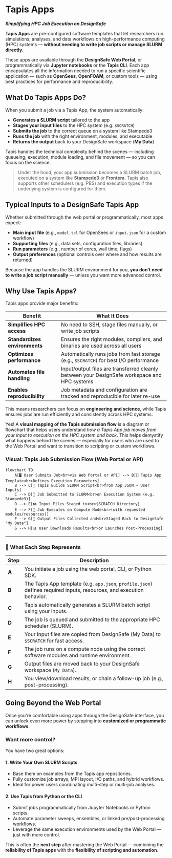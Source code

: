 # Tapis Apps
***Simplifying HPC Job Execution on DesignSafe***

**Tapis Apps** are pre-configured software templates that let researchers run simulations, analyses, and data workflows on high-performance computing (HPC) systems — **without needing to write job scripts or manage SLURM directly**.

These apps are available through the **DesignSafe Web Portal**, or programmatically via **Jupyter notebooks** or the **Tapis CLI**. Each app encapsulates all the information needed to run a specific scientific application — such as **OpenSees**, **OpenFOAM**, or custom tools — using best practices for performance and reproducibility.



## What Do Tapis Apps Do?

When you submit a job via a Tapis App, the system automatically:

* **Generates a SLURM script** tailored to the app
* **Stages your input files** to the HPC system (e.g. `$SCRATCH`)
* **Submits the job** to the correct queue on a system like Stampede3
* **Runs the job** with the right environment, modules, and executable
* **Returns the output** back to your DesignSafe workspace (**My Data**)

Tapis handles the technical complexity behind the scenes — including queueing, execution, module loading, and file movement — so you can focus on the science.

> Under the hood, your app submission becomes a SLURM batch job, executed on a system like **Stampede3** or **Frontera**.
> Tapis also supports other schedulers (e.g. PBS) and execution types if the underlying system is configured for them.



## Typical Inputs to a DesignSafe Tapis App

Whether submitted through the web portal or programmatically, most apps expect:

* **Main input file** (e.g., `model.tcl` for OpenSees or `input.json` for a custom workflow)
* **Supporting files** (e.g., data sets, configuration files, libraries)
* **Run parameters** (e.g., number of cores, wall time, flags)
* **Output preferences** (optional controls over where and how results are returned)

Because the app handles the SLURM environment for you, **you don’t need to write a job script manually** — unless you want more advanced control.


## Why Use Tapis Apps?

Tapis apps provide major benefits:

| Benefit                       | What It Does                                                                                 |
| ----------------------------- | -------------------------------------------------------------------------------------------- |
| **Simplifies HPC access**     | No need to SSH, stage files manually, or write job scripts                                   |
| **Standardizes environments** | Ensures the right modules, compilers, and binaries are used across all users                 |
| **Optimizes performance**     | Automatically runs jobs from fast storage (e.g., `$SCRATCH`) for best I/O performance        |
| **Automates file handling**   | Input/output files are transferred cleanly between your DesignSafe workspace and HPC systems |
| **Enables reproducibility**   | Job metadata and configuration are tracked and reproducible for later re-use                 |

This means researchers can focus on **engineering and science**, while Tapis ensures jobs are run efficiently and consistently across HPC systems.

Yes! A **visual mapping of the Tapis submission flow** is a diagram or flowchart that helps users understand *how a Tapis App job moves from your input to execution on the HPC system and back*. This helps demystify what happens behind the scenes — especially for users who are used to the Web Portal and want to transition to scripting or custom workflows.


### Visual: Tapis Job Submission Flow (Web Portal or API)

```
flowchart TD
    A[🖥️ User Submits Job<br>via Web Portal or API] --> B[📄 Tapis App Template<br>Defines Execution Parameters]
    B --> C[🧰 Tapis Builds SLURM Script<br>from App JSON + User Inputs]
    C --> D[🚀 Job Submitted to SLURM<br>on Execution System (e.g. Stampede3)]
    D --> E[🖴 Input Files Staged to<br>$SCRATCH Directory]
    E --> F[🧮 Job Executes on Compute Node<br>(with requested modules/resources)]
    F --> G[📂 Output Files Collected and<br>Staged Back to DesignSafe "My Data"]
    G --> H[📊 User Downloads Results<br>or Launches Post-Processing]
```

---

### 📘 What Each Step Represents

| Step  | Description                                                                                                          |
| ----- | -------------------------------------------------------------------------------------------------------------------- |
| **A** | You initiate a job using the web portal, CLI, or Python SDK.                                                         |
| **B** | The Tapis App template (e.g. `app.json`, `profile.json`) defines required inputs, resources, and execution behavior. |
| **C** | Tapis automatically generates a SLURM batch script using your inputs.                                                |
| **D** | The job is queued and submitted to the appropriate HPC scheduler (SLURM).                                            |
| **E** | Your input files are copied from DesignSafe (My Data) to `$SCRATCH` for fast access.                                 |
| **F** | The job runs on a compute node using the correct software modules and runtime environment.                           |
| **G** | Output files are moved back to your DesignSafe workspace (`My Data`).                                                |
| **H** | You view/download results, or chain a follow-up job (e.g., post-processing).                                         |






## Going Beyond the Web Portal

Once you're comfortable using apps through the DesignSafe interface, you can unlock even more power by stepping into **customized or programmatic workflows**.

### Want more control?

You have two great options:

#### 1. **Write Your Own SLURM Scripts**

* Base them on examples from the Tapis app repositories.
* Fully customize job arrays, MPI layout, I/O paths, and hybrid workflows.
* Ideal for power users coordinating multi-step or multi-job analyses.

#### 2. **Use Tapis from Python or the CLI**

* Submit jobs programmatically from Jupyter Notebooks or Python scripts.
* Automate parameter sweeps, ensembles, or linked pre/post-processing workflows.
* Leverage the same execution environments used by the Web Portal — just with more control.

This is often the **next step** after mastering the Web Portal — combining the **reliability of Tapis apps** with the **flexibility of scripting and automation**.
